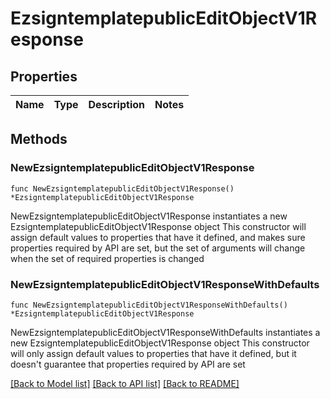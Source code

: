 # EzsigntemplatepublicEditObjectV1Response

## Properties

Name | Type | Description | Notes
------------ | ------------- | ------------- | -------------

## Methods

### NewEzsigntemplatepublicEditObjectV1Response

`func NewEzsigntemplatepublicEditObjectV1Response() *EzsigntemplatepublicEditObjectV1Response`

NewEzsigntemplatepublicEditObjectV1Response instantiates a new EzsigntemplatepublicEditObjectV1Response object
This constructor will assign default values to properties that have it defined,
and makes sure properties required by API are set, but the set of arguments
will change when the set of required properties is changed

### NewEzsigntemplatepublicEditObjectV1ResponseWithDefaults

`func NewEzsigntemplatepublicEditObjectV1ResponseWithDefaults() *EzsigntemplatepublicEditObjectV1Response`

NewEzsigntemplatepublicEditObjectV1ResponseWithDefaults instantiates a new EzsigntemplatepublicEditObjectV1Response object
This constructor will only assign default values to properties that have it defined,
but it doesn't guarantee that properties required by API are set


[[Back to Model list]](../README.md#documentation-for-models) [[Back to API list]](../README.md#documentation-for-api-endpoints) [[Back to README]](../README.md)



